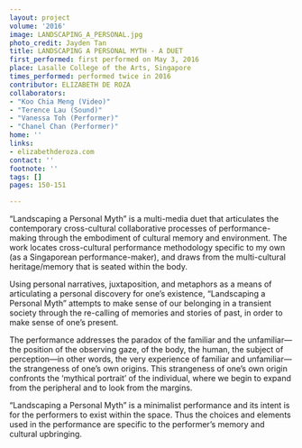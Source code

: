 ```yaml
---
layout: project
volume: '2016'
image: LANDSCAPING_A_PERSONAL.jpg
photo_credit: Jayden Tan
title: LANDSCAPING A PERSONAL MYTH - A DUET
first_performed: first performed on May 3, 2016
place: Lasalle College of the Arts, Singapore
times_performed: performed twice in 2016
contributor: ELIZABETH DE ROZA
collaborators:
- "Koo Chia Meng (Video)"
- "Terence Lau (Sound)"
- "Vanessa Toh (Performer)"
- "Chanel Chan (Performer)"
home: ''
links:
- elizabethderoza.com
contact: ''
footnote: ''
tags: []
pages: 150-151

---
```


“Landscaping a Personal Myth” is a multi-media duet that articulates the contemporary cross-cultural collaborative processes of performance-making through the embodiment of cultural memory and environment. The work locates cross-cultural performance methodology specific to my own (as a Singaporean performance-maker), and draws from the multi-cultural heritage/memory that is seated within the body.

Using personal narratives, juxtaposition, and metaphors as a means of articulating a personal discovery for one’s existence, “Landscaping a Personal Myth” attempts to make sense of our belonging in a transient society through the re-calling of memories and stories of past, in order to make sense of one’s present.

The performance addresses the paradox of the familiar and the unfamiliar—the position of the observing gaze, of the body, the human, the subject of perception—in other words, the very experience of familiar and unfamiliar—the strangeness of one’s own origins. This strangeness of one’s own origin confronts the ‘mythical portrait’ of the individual, where we begin to expand from the peripheral and to look from the margins.

“Landscaping a Personal Myth” is a minimalist performance and its intent is for the performers to exist within the space. Thus the choices and elements used in the performance are specific to the performer’s memory and cultural upbringing.
